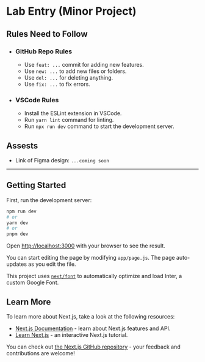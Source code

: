 # Lab Entry (Minor Project)

## Rules Need to Follow

- ### GitHub Repo Rules

  - Use `feat: ...` commit for adding new features.
  - Use `new: ...` to add new files or folders.
  - Use `del: ...` for deleting anything.
  - Use `fix: ...` to fix errors.

- ### VSCode Rules

  - Install the ESLint extension in VSCode.
  - Run `yarn lint` command for linting.
  - Run `npx run dev` command to start the development server.

## Assests

- Link of Figma design: `...coming soon`

---

## Getting Started

First, run the development server:

```bash
npm run dev
# or
yarn dev
# or
pnpm dev
```

Open [http://localhost:3000](http://localhost:3000) with your browser to see the result.

You can start editing the page by modifying `app/page.js`. The page auto-updates as you edit the file.

This project uses [`next/font`](https://nextjs.org/docs/basic-features/font-optimization) to automatically optimize and load Inter, a custom Google Font.

## Learn More

To learn more about Next.js, take a look at the following resources:

- [Next.js Documentation](https://nextjs.org/docs) - learn about Next.js features and API.
- [Learn Next.js](https://nextjs.org/learn) - an interactive Next.js tutorial.

You can check out [the Next.js GitHub repository](https://github.com/vercel/next.js/) - your feedback and contributions are welcome!

